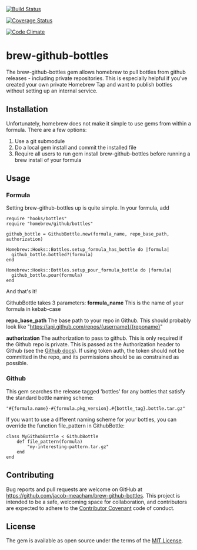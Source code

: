 [![Build Status](https://travis-ci.org/jacob-meacham/brew-github-bottles.svg?branch=develop)](https://travis-ci.org/jacob-meacham/brew-github-bottles)

[![Coverage Status](https://coveralls.io/repos/github/jacob-meacham/brew-github-bottles/badge.svg?branch=develop)](https://coveralls.io/github/jacob-meacham/brew-github-bottles?branch=develop)

[![Code Climate](https://codeclimate.com/github/jacob-meacham/brew-github-bottles/badges/gpa.svg)](https://codeclimate.com/github/jacob-meacham/brew-github-bottles)


# brew-github-bottles

The brew-github-bottles gem allows homebrew to pull bottles from github releases - including private repositories. This is especially helpful if you've created your own private Homebrew Tap and want to publish bottles without setting up an internal service.


## Installation
Unfortunately, homebrew does not make it simple to use gems from within a formula. There are a few options:

1. Use a git submodule
2. Do a local gem install and commit the installed file
3. Require all users to run gem install brew-github-bottles before running a brew install of your formula


## Usage
### Formula
Setting brew-github-bottles up is quite simple. In your formula, add

```
require "hooks/bottles"
require "homebrew/github/bottles"

github_bottle = GithubBottle.new(formula_name, repo_base_path, authorization)

Homebrew::Hooks::Bottles.setup_formula_has_bottle do |formula|
  github_bottle.bottled?(formula)
end

Homebrew::Hooks::Bottles.setup_pour_formula_bottle do |formula|
  github_bottle.pour(formula)
end
```

And that's it!

GithubBottle takes 3 parameters:
**formula_name**
This is the name of your formula in kebab-case

**repo_base_path**
The base path to your repo in Github. This should probably look like "https://api.github.com/repos/{username}/{reponame}"

**authorization**
The authorization to pass to github. This is only required if the Github repo is private. This is passed as the Authorization header to Github (see the [Github docs](https://developer.github.com/v3/oauth/)). If using token auth, the token should not be committed in the repo, and its permissions should be as constrained as possible.

### Github
This gem searches the release tagged 'bottles' for any bottles that satisfy the standard bottle naming scheme:

```
"#{formula.name}-#{formula.pkg_version}.#{bottle_tag}.bottle.tar.gz"
```

If you want to use a different naming scheme for your bottles, you can override the function file_pattern in GithubBottle:

```
class MyGithubBottle < GithubBottle
    def file_pattern(formula)
        "my-interesting-pattern.tar.gz"
    end
end
```

## Contributing

Bug reports and pull requests are welcome on GitHub at https://github.com/jacob-meacham/brew-github-bottles. This project is intended to be a safe, welcoming space for collaboration, and contributors are expected to adhere to the [Contributor Covenant](contributor-covenant.org) code of conduct.


## License

The gem is available as open source under the terms of the [MIT License](http://opensource.org/licenses/MIT).

